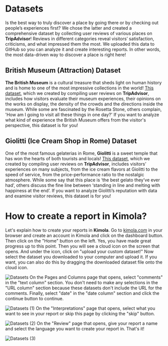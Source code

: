 # Datasets
Is the best way to truly discover a place by going there or by checking out people’s experiences first? We chose the latter and created a comprehensive dataset by collecting user reviews of various places on **TripAdvisor**! Reviews in different categories reveal visitors’ satisfaction, criticisms, and what impressed them the most. We uploaded this data to GitHub so you can analyze it and create interesting reports. In other words, the most data-driven way to discover a place is right here!
## British Museum (Attraction) Dataset
**The British Museum** is a cultural treasure that sheds light on human history and is home to one of the most impressive collections in the world! [This dataset](https://github.com/Kimola/nlp-datasets/blob/main/tripadvisor-reviews/British%20Museum%20(Attraction)%20-%20Tripadvisor%20Reviews.csv), which we created by compiling user reviews on **TripAdvisor**, includes how visitors evaluate their museum experiences, their opinions on the works on display, the density of the crowds and the directions inside the museum. While some are fascinated by the Rosetta Stone, others complain, 'How am I going to visit all these things in one day?' If you want to analyze what kind of experience the British Museum offers from the visitor's perspective, this dataset is for you!
## Giolitti (Ice Cream Shop in Rome) Dataset
One of the most famous gelaterias in Rome, **Giolitti** is a sweet temple that has won the hearts of both tourists and locals! [This dataset](https://github.com/Kimola/nlp-datasets/blob/main/tripadvisor-reviews/Giolitti%20(Ice%20Cream%20Shop%20in%20Rome)%20-%20Tripadvisor%20Reviews.csv), which we created by compiling user reviews on **TripAdvisor**, includes visitors’ experiences on many subjects, from the ice cream flavors at Giolitti to the speed of service, from the price-performance ratio to the nostalgic atmosphere. While some say that this place is ‘the best gelato they’ve ever had’, others discuss the fine line between ‘standing in line and melting with happiness at the end’. If you want to analyze Giolitti’s reputation with data and examine visitor reviews, this dataset is for you!
# How to create a report in Kimola?
Let's explain how to create your reports in **Kimola**. Go to [kimola.com](https://kimola.com/) in your browser and create an account in Kimola and click on the dashboard button. Then click on the "Home" button on the left. Yes, you have made great progress up to this point. Then you will see a cloud icon on the screen that opens. And under the icon, click on "upload your custom dataset!" Now select the dataset you downloaded to your computer and upload it. If you want, you can also do this by dragging the downloaded dataset file onto the cloud icon.

![Datasets](https://github.com/user-attachments/assets/b3a02673-141d-4f55-9d7f-48a8e0ae25b2)
On the Pages and Columns page that opens, select "comments" in the "text column" section. You don't need to make any selections in the "URL column" section because these datasets don't include the URL for the comments. Finally, select "date" in the "date column" section and click the continue button to continue.

![Datasets (1)](https://github.com/user-attachments/assets/faf66b9e-495f-493b-b409-c91b494ab874)
On the "Interpretations" page that opens, select what you want to see in your report or skip this page by clicking the "skip" button.

![Datasets (2)](https://github.com/user-attachments/assets/57ec1cd5-5d81-421d-93ed-85a2ccb15e6a)
On the "Review" page that opens, give your report a name and select the language you want to create your report in. That's it!

![Datasets (3)](https://github.com/user-attachments/assets/f2899b01-5bcf-45bf-8fd7-611253b48536)
